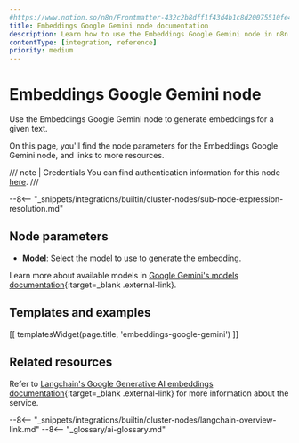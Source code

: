 ```yaml
---
#https://www.notion.so/n8n/Frontmatter-432c2b8dff1f43d4b1c8d20075510fe4
title: Embeddings Google Gemini node documentation
description: Learn how to use the Embeddings Google Gemini node in n8n. Follow technical documentation to integrate Embeddings Google Gemini node into your workflows.
contentType: [integration, reference]
priority: medium
---
```


# Embeddings Google Gemini node

Use the Embeddings Google Gemini node to generate embeddings for a given text.

On this page, you'll find the node parameters for the Embeddings Google Gemini node, and links to more resources.

/// note | Credentials
You can find authentication information for this node [here](/integrations/builtin/credentials/googleai.md).
///

--8<-- "_snippets/integrations/builtin/cluster-nodes/sub-node-expression-resolution.md"

## Node parameters

* **Model**: Select the model to use to generate the embedding.

Learn more about available models in [Google Gemini's models documentation](https://ai.google.dev/models/gemini){:target=_blank .external-link}.

## Templates and examples

<!-- see https://www.notion.so/n8n/Pull-in-templates-for-the-integrations-pages-37c716837b804d30a33b47475f6e3780 -->
[[ templatesWidget(page.title, 'embeddings-google-gemini') ]]

## Related resources

Refer to [Langchain's Google Generative AI embeddings documentation](https://js.langchain.com/docs/integrations/text_embedding/google_generativeai){:target=_blank .external-link} for more information about the service.

--8<-- "_snippets/integrations/builtin/cluster-nodes/langchain-overview-link.md"
--8<-- "_glossary/ai-glossary.md"
